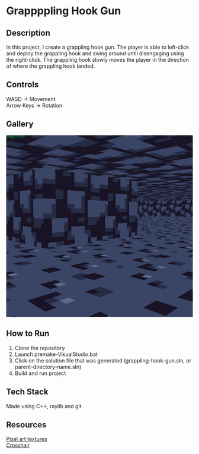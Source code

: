 # Grappppling Hook Gun

## Description

In this project, I create a grappling hook gun. The player is able to left-click and deploy the grappling hook and swing around until disengaging using the right-click. The grappling hook slowly moves the player in the direction of where the grappling hook landed.

## Controls

WASD -> Movement
<br>Arrow Keys -> Rotation

## Gallery

![Gameplay](gallery/gameplay.gif)

## How to Run

1. Clone the repository
2. Launch premake-VisualStudio.bat
3. Click on the solution file that was generated (grappling-hook-gun.sln, or parent-directory-name.sln)
4. Build and run project

## Tech Stack

Made using C++, raylib and git.

## Resources

[Pixel art textures](https://piiixl.itch.io/textures)
<br>[Crosshair](https://kenney-assets.itch.io/crosshair-pack)
